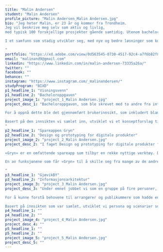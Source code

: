 ```yaml
---
title: "Malin Andersen"
student: "Malin Andersen"
profile_picture: "Malin Andersen_Malin Andersen.jpg"
bio: "Jeg heter Malin, er 23 år og kommer fra Trondheim. 
Jeg vil beskrive meg selv som aktiv og livlig, 
med typisk 100 forskjellige prosjekter gående samtidig. Utenom bachelor studiene UI/UX-design, holder jeg akkurat nå på med å pusse opp et møbel, male et nytt kunstverk, og så strikker på noe som skal bli en genser. 

I et samfunn som stadig utvikler seg, med nye og bedre løsninger som kommer til, tror jeg design vil få en mer gjennomgående rolle fremover. I løpet av studietiden har jeg fått større innsikt i viktigheten av å skape design og løsninger som er universelt utformet slik at de ivaretar alle behov. Ikke bare for de som benytter selve løsningen, men for alle som er involverte. Alt teller. Fra idéutvikling til produksjon, til bruker, videre til hvilke ressurser som kreves av planeten og mennesker. Det er et enormt ansvar å ta innover seg som nyutdannet UI/UX-designer i en stadig travlere og mer krevende verden. Hvordan det vil gå, det får tiden vise. Jeg krysser fingrene for det beste for vår felles fremtid med meg med på laget!

"
portfolio: "https://xd.adobe.com/view/0d563545-0730-4517-92c4-a7f6b82f83c5-5805/?fullscreen"
email: "malinand9@gmail.com"
linkedin: "https://www.linkedin.com/in/malin-andersen-73335a26a/"
twitter: ""
facebook: ""
behance: ""
instagram: "https://www.instagram.com/_malinandersen/"
studyProgram: "BIXD"
p1_headline_1: "Visningsvenn"
p1_headline_2: "Bacheloroppgaven"
project_image_1: "project_1_Malin Andersen.jpg"
project_desc_1: "Bacheloroppgaven, som ble skrevet med to andre fra interaksjonsdesignstudiet, endte i et innovasjonsprosjekt der vi valgte å definere vår egen problemstilling. «Hvordan kan vi forbedre visningsprosessen for studenter, slik at de føler seg tryggere og kan ta mer informerte beslutninger før signering av kontrakt?». Vårt fokus var rettet mot å forbedre visningsprosessen for studenter, med mål om å øke deres trygghet og evne til å ta informerte beslutninger før signering av kontrakter.

For å oppnå dette ble det gjennomført brukerinnsikt, som inkludert blant annet intervjuer og spørreundersøkelser blant studenter og ulike profesjonelle parter som eiendomsmegler og representanter fra FINN.no. 

Basert på den innsikten vi samlet inn, utviklet vi et konseptforslag til en applikasjon, med navnet «Visningsvenn». Visningsvenn er en innovativ plattform som er spesifikt designet for å møte behovene til studenter. Plattformen fungerer som et bindeledd mellom studenter som ønsker å dra på visninger og tilgjengelige visningsvenner i området. Ved å legge inn adresse og tidspunkt for visning kan studentene få kontakt med passende visningsvenner som kan hjelpe dem med å evaluere boligen og gi verdifull innsikt før de tar en avgjørelse.
"
p2_headline_1: "Spareappen Gryn"
p2_headline_2: "Design og prototyping for digitale produkter"
project_image_2: "project_2_Malin Andersen.jpg"
project_desc_2: "I faget Design og prototyping for digitale produkter fikk gruppen i oppgave, «design en opplevelse som ville appellere til generasjon Z eller millenials og inspirere dem til å sette av penger til sitt neste store eventyr eller investering». Konseptet gruppen kom opp med, var en app med navnet «Gryn» som skal hjelpe til med å sette av penger til sparing. Det var viktig for gruppen å inkludere funksjoner som gir en oversikt over både inntekter og utgifter, fordi brukerundersøkelser viser at det er en forutsetning å ha kontroll over egen økonomi for å kunne sette av penger til sparing. 

«Gryn» er en omfattende spareapp som tilbyr en rekke nyttige verktøy. Den inneholder en oversiktsside som gir brukerne full kontroll over sine økonomiske mål og fremgang, en budsjettside som hjelper dem med å holde oversikt over inntekter og utgifter, en spare-side som gir dem muligheten til å sette opp målbasert sparing, og til slutt en side med sparetips for å hjelpe brukerne med å oppnå sine mål mer effektivt.

En av funksjonene som får «Gryn» til å skille seg fra mange av de andre spare-applikasjonene på markedet, er «spar sammen»-funksjonen. «Spar sammen» gir brukerne muligheten til å invitere venner og familie til å spare mot et felles sparemål. Dette gir brukerne muligheten til å kunne motivere hverandre til å spare for å oppnå målet.  

"
p3_headline_1: "GjøvikBY"
p3_headline_2: "Informasjonsarkitektur"
project_image_3: "project_3_Malin Andersen.jpg"
project_desc_3: "Under emnet jobbet vi som en gruppe på fire personer, bestående av to interaksjonsdesignere og to grafiske designere, med mål om å styrke forbindelsen mellom kultur og næringslivet i Gjøvik. 

For å kunne forstå behovene til arrangører og publikummere som hadde en tilknytning til området, gjennomførte alle gruppene i emnet et intervjuer hver som ble delt med de andre gruppene. I tillegg til intervjuene brukte vi et felles skjema hvor alle gruppene samlet informasjon om ulike arrangementer og aktiviteter som fant sted i Gjøvik.

Basert på innsikten som var samlet, utviklet vi persona og scenarier som representerte ulike brukergrupper og deres behov. Dette dannet grunnlaget for vårt konseptforslag til en felles plattform for kultur og næringslivet i Gjøvik, som gruppen valgte å gi navnet "GjøvikBY"."
p4_headline_1: ""
p4_headline_2: ""
project_image_4: "project_4_Malin Andersen.jpg"
project_desc_4: ""
p5_headline_1: ""
p5_headline_2: ""
project_image_5: "project_5_Malin Andersen.jpg"
project_desc_5: ""
---
```

